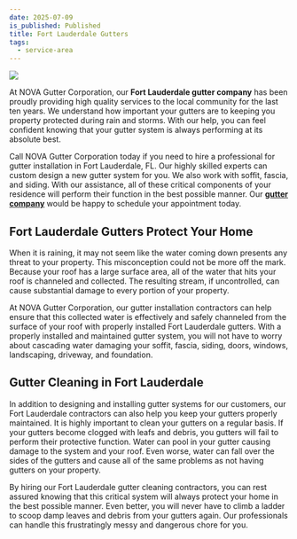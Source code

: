 ```yaml
---
date: 2025-07-09
is_published: Published
title: Fort Lauderdale Gutters
tags:
  - service-area
---
```

![](/media/gutters-fort-lauderdale-fl.jpg)

At NOVA Gutter Corporation, our **Fort Lauderdale gutter company** has been proudly providing high quality services to the local community for the last ten years. We understand how important your gutters are to keeping you property protected during rain and storms. With our help, you can feel confident knowing that your gutter system is always performing at its absolute best.

Call NOVA Gutter Corporation today if you need to hire a professional for gutter installation in Fort Lauderdale, FL. Our highly skilled experts can custom design a new gutter system for you. We also work with soffit, fascia, and siding. With our assistance, all of these critical components of your residence will perform their function in the best possible manner. Our [**gutter company**](https://www.novagutter.com/) would be happy to schedule your appointment today.

## Fort Lauderdale Gutters Protect Your Home

When it is raining, it may not seem like the water coming down presents any threat to your property. This misconception could not be more off the mark. Because your roof has a large surface area, all of the water that hits your roof is channeled and collected. The resulting stream, if uncontrolled, can cause substantial damage to every portion of your property.

At NOVA Gutter Corporation, our gutter installation contractors can help ensure that this collected water is effectively and safely channeled from the surface of your roof with properly installed Fort Lauderdale gutters. With a properly installed and maintained gutter system, you will not have to worry about cascading water damaging your soffit, fascia, siding, doors, windows, landscaping, driveway, and foundation.

## Gutter Cleaning in Fort Lauderdale

In addition to designing and installing gutter systems for our customers, our Fort Lauderdale contractors can also help you keep your gutters properly maintained. It is highly important to clean your gutters on a regular basis. If your gutters become clogged with leafs and debris, you gutters will fail to perform their protective function. Water can pool in your gutter causing damage to the system and your roof. Even worse, water can fall over the sides of the gutters and cause all of the same problems as not having gutters on your property.

By hiring our Fort Lauderdale gutter cleaning contractors, you can rest assured knowing that this critical system will always protect your home in the best possible manner. Even better, you will never have to climb a ladder to scoop damp leaves and debris from your gutters again. Our professionals can handle this frustratingly messy and dangerous chore for you.